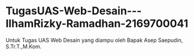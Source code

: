 # TugasUAS-Web-Desain---IlhamRizky-Ramadhan-2169700041
Untuk Tugas UAS Web Desain yang diampu oleh Bapak Asep Saepudin, S.Tr.T.,M.Kom.
